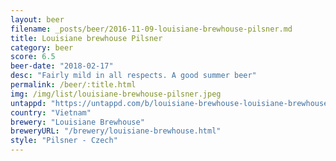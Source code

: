 ```yaml
---
layout: beer
filename: _posts/beer/2016-11-09-louisiane-brewhouse-pilsner.md
title: Louisiane brewhouse Pilsner
category: beer
score: 6.5
beer-date: "2018-02-17"
desc: "Fairly mild in all respects. A good summer beer"
permalink: /beer/:title.html
img: /img/list/louisiane-brewhouse-pilsner.jpeg
untappd: "https://untappd.com/b/louisiane-brewhouse-louisiane-brewhouse-pilsener/129286"
country: "Vietnam"
brewery: "Louisiane Brewhouse"
breweryURL: "/brewery/louisiane-brewhouse.html"
style: "Pilsner - Czech"
---
```

